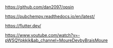 https://github.com/dan2097/opsin

https://pubchempy.readthedocs.io/en/latest/

https://flutter.dev/

https://www.youtube.com/watch?v=-pWSQYpkkjk&ab_channel=MoureDevbyBraisMoure
